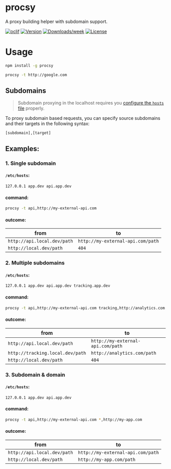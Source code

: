 # procsy

A proxy building helper with subdomain support.

[![oclif](https://img.shields.io/badge/cli-oclif-brightgreen.svg)](https://oclif.io)
[![Version](https://img.shields.io/npm/v/procsy.svg)](https://npmjs.org/package/procsy)
[![Downloads/week](https://img.shields.io/npm/dw/procsy.svg)](https://npmjs.org/package/procsy)
[![License](https://img.shields.io/npm/l/procsy.svg)](https://github.com/lucasconstantino/procsy/blob/master/package.json)

<!-- toc -->

# Usage

```sh
npm install -g procsy

procsy -t http://google.com
```

## Subdomains

> Subdomain proxying in the localhost requires you [configure the `hosts` file](https://stackoverflow.com/questions/1078193/hosts-file-and-multiple-sub-domains) properly.

To proxy subdomain based requests, you can specify source subdomains and their targets in the following syntax:

`[subdomain],[target]`

## Examples:

### 1. Single subdomain

#### `/etc/hosts`:

```
127.0.0.1 app.dev api.app.dev
```

#### command:

```sh
procsy -t api,http://my-external-api.com
```

#### outcome:

| from                        | to                                |
| --------------------------- | --------------------------------- |
| `http://api.local.dev/path` | `http://my-external-api.com/path` |
| `http://local.dev/path`     | `404`                             |

### 2. Multiple subdomains

#### `/etc/hosts`:

```
127.0.0.1 app.dev api.app.dev tracking.app.dev
```

#### command:

```sh
procsy -t api,http://my-external-api.com tracking,http://analytics.com
```

#### outcome:

| from                             | to                                |
| -------------------------------- | --------------------------------- |
| `http://api.local.dev/path`      | `http://my-external-api.com/path` |
| `http://tracking.local.dev/path` | `http://analytics.com/path`       |
| `http://local.dev/path`          | `404`                             |

### 3. Subdomain & domain

#### `/etc/hosts`:

```
127.0.0.1 app.dev api.app.dev
```

#### command:

```sh
procsy -t api,http://my-external-api.com *,http://my-app.com
```

#### outcome:

| from                        | to                                |
| --------------------------- | --------------------------------- |
| `http://api.local.dev/path` | `http://my-external-api.com/path` |
| `http://local.dev/path`     | `http://my-app.com/path`          |
